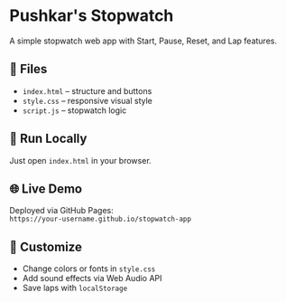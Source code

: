 # Pushkar's Stopwatch

A simple stopwatch web app with Start, Pause, Reset, and Lap features.

## 📁 Files

- `index.html` – structure and buttons  
- `style.css` – responsive visual style  
- `script.js` – stopwatch logic

## 🚀 Run Locally

Just open `index.html` in your browser.

## 🌐 Live Demo

Deployed via GitHub Pages:  
`https://your-username.github.io/stopwatch-app`

## 📌 Customize

- Change colors or fonts in `style.css`  
- Add sound effects via Web Audio API  
- Save laps with `localStorage`
